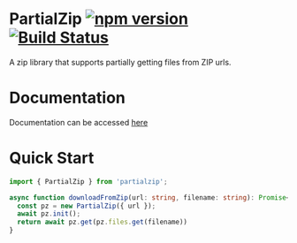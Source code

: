# PartialZip [![npm version](https://badge.fury.io/js/partialzip.svg)](https://badge.fury.io/js/partialzip) [![Build Status](https://travis-ci.org/1Conan/partialzip.js.svg?branch=master)](https://travis-ci.org/1Conan/partialzip.js)

A zip library that supports partially getting files from ZIP urls.

# Documentation
Documentation can be accessed [here](https://1conan.github.io/partialzip.jss/)

# Quick Start
```ts
import { PartialZip } from 'partialzip';

async function downloadFromZip(url: string, filename: string): Promise<Buffer> {
  const pz = new PartialZip({ url });
  await pz.init();
  return await pz.get(pz.files.get(filename))
}
```